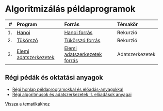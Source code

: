 # Algoritmizálás példaprogramok

|    # | Program                                                        | Forrás                                                                       | Témakör         |
| ---: | :------------------------------------------------------------- | :--------------------------------------------------------------------------- | :-------------- |
|   1. | [Hanoi](/examples/algoexamples/Hanoi.html)                     | [Hanoi forrás](/examples/algoexamples/Hanoi_forras.html)                     | Rekurzió        |
|   2. | [Tükörszó](/examples/algoexamples/Tukorszo.html)               | [Tükörszó forrás](/examples/algoexamples/Tukorszo_forras.html)               | Rekurzió        |
|   3. | [Elemi adatszerkezetek](/examples/algoexamples/Adatszerk.html) | [Elemi adatszerkezetek forrás](/examples/algoexamples/Adatszerk_forras.html) | Adatszerkezetek |

## Régi pédák és oktatási anyagok

- [Régi honlap példaprogramokkal és előadás-anyagokkal](http://www.inf.u-szeged.hu/~tnemeth/alg.php)
- [Régi algoritmusok és adatszerkezetek II. előadások anyagai](http://www.inf.u-szeged.hu/~tnemeth/alga2/alg2.php)

[Vissza a tematikákhoz](/subjects/)
